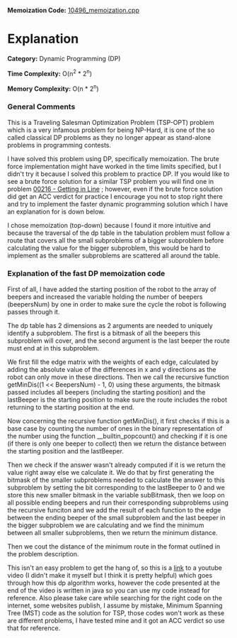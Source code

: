 **Memoization Code:** [10496\_memoization.cpp](https://github.com/elgamalsalman/CPSolutions/blob/main/UVa/10496_Collecting_Beepers/10496_memoization.cpp)

# Explanation

**Category:** Dynamic Programming (DP)

**Time Complexity:** O(n<sup>2</sup> * 2<sup>n</sup>)

**Memory Complexity:** O(n * 2<sup>n</sup>)

### General Comments

This is a Traveling Salesman Optimization Problem (TSP-OPT) problem which is a very infamous problem for being NP-Hard, it is one of the so called classical DP problems as they no longer appear as stand-alone problems in programming contests. 

I have solved this problem using DP, specifically memoization. The brute force implementation might have worked in the time limits specified, but I didn't try it because I solved this problem to practice DP. If you would like to see a brute force solution for a similar TSP problem you will find one in problem [00216 - Getting in Line](https://github.com/elgamalsalman/CPSolutions/blob/main/UVa/00216_Getting_in_Line/) ; however, even if the brute force solution did get an ACC verdict for practice I encourage you not to stop right there and try to implement the faster dynamic programming solution which I have an explanation for is down below.

I chose memoization (top-down) because I found it more intuitive and because the traversal of the dp table in the tabulation problem must follow a route that covers all the small subproblems of a bigger subproblem before calculating the value for the bigger subproblem, this would be hard to implement as the smaller subproblems are scattered all around the table.

### Explanation of the fast DP memoization code

First of all, I have added the starting position of the robot to the array of beepers and increased the variable holding the number of beepers (beepersNum) by one in order to make sure the cycle the robot is following passes through it.

The dp table has 2 dimensions as 2 arguments are needed to uniquely identify a subproblem. The first is a bitmask of all the beepers this subproblem will cover, and the second argument is the last beeper the route must end at in this subproblem.

We first fill the edge matrix with the weights of each edge, calculated by adding the absolute value of the differences in x and y directions as the robot can only move in these directions. Then we call the recursive function getMinDis((1 << BeepersNum) - 1, 0) using these arguments, the bitmask passed includes all beepers (including the starting position) and the lastBeeper is the starting position to make sure the route includes the robot returning to the starting position at the end.

Now concerning the recursive function getMinDis(), it first checks if this is a base case by counting the number of ones in the binary representation of the number using the function \_\_builtin\_popcount() and checking if it is one (if there is only one beeper to collect) then we return the distance between the starting position and the lastBeeper.

Then we check if the answer wasn't already computed if it is we return the value right away else we calculate it. We do that by first generating the bitmask of the smaller subproblems needed to calculate the answer to this subproblem by setting the bit corresponding to the lastBeeper to 0 and we store this new smaller bitmask in the variable subBitmask, then we loop on all possible ending beepers and run their corresponding subproblems using the recursive funciton and we add the result of each function to the edge between the ending beeper of the small subproblem and the last beeper in the bigger subproblem we are calculating and we find the minimum between all smaller subproblems, then we return the minimum distance.

Then we cout the distance of the minimum route in the format outlined in the problem description.

This isn't an easy problem to get the hang of, so this is a [link](https://www.youtube.com/watch?v=-JjA4BLQyqE&lc=UgzakVzoESzZfe-zJwl4AaABAg) to a youtube video (I didn't make it myself but I think it is pretty helpful) which goes through how this dp algorithm works, however the code presented at the end of the video is written in java so you can use my code instead for reference. Also please take care while searching for the right code on the internet, some websites publish, I assume by mistake, Minimum Spanning Tree (MST) code as the solution for TSP, those codes won't work as these are different problems, I have tested mine and it got an ACC verdict so use that for reference.
